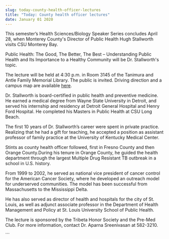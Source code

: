 ```yaml
---
slug: today-county-health-officer-lectures
title: "Today: County health officer lectures"
date: January 01 2020
---
```


 
<p>
  This semester’s Health Sciences/Biology Speaker Series concludes April 28,
  when Monterey County's Director of Public Health Hugh Stallworth visits CSU
  Monterey Bay.
</p>
<p>
  Public Health: The Good, The Better, The Best – Understanding Public Health
  and Its Importance to a Healthy Community will be Dr. Stallworth's topic.
</p>
<p>
  The lecture will be held at 4:30 p.m. in Room 3145 of the Tanimura and Antle
  Family Memorial Library. The public is invited. Driving direction and a campus
  map are available <a href="https://csumb.edu/map">here</a>.
</p>
<p>
  Dr. Stallworth is board-certified in public health and preventive medicine. He
  earned a medical degree from Wayne State University in Detroit, and served his
  internship and residency at Detroit General Hospital and Henry Ford Hospital.
  He completed his Masters in Public Health at CSU Long Beach.
</p>
<p>
  The first 10 years of Dr. Stallworth’s career were spent in private practice.
  Realizing that he had a gift for teaching, he accepted a position as assistant
  professor of family practice at the University of Kentucky Medical Center.
</p>
<p>
  Stints as county health officer followed, first in Fresno County and then
  Orange County.During his tenure in Orange County, he guided the health
  department through the largest Multiple Drug Resistant TB outbreak in a school
  in U.S. history.
</p>
<p>
  From 1999 to 2002, he served as national vice president of cancer control for
  the American Cancer Society, where he developed an outreach model for
  underserved communities. The model has been successful from Massachusetts to
  the Mississippi Delta.
</p>
<p>
  He has also served as director of health and hospitals for the city of St.
  Louis, as well as adjunct associate professor in the Department of Health
  Management and Policy at St. Louis University School of Public Health.
</p>
<p>
  The lecture is sponsored by the Tribeta Honor Society and the Pre-Med Club.
  For more information, contact Dr. Aparna Sreenivasan at 582-3210.
</p>
```
